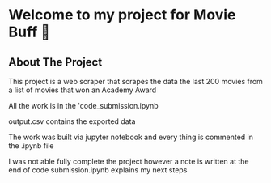 <h1>Welcome to my project for Movie Buff &#128075; </h1>

<h2> About The Project </h2>
<p> This project is a web scraper that scrapes the data the last 200 movies from a list of movies that won an Academy Award</p>
<p> All the work is in the 'code_submission.ipynb</p>
<p> output.csv contains the exported data</p>
<p> The work was built via jupyter notebook and every thing is commented in the .ipynb file</p>
<p>I was not able fully complete the project however a note is written at the end of code submission.ipynb explains my next steps </p>